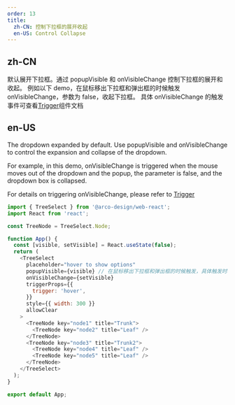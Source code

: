 ```yaml
---
order: 13
title:
  zh-CN: 控制下拉框的展开收起
  en-US: Control Collapse
---
```


## zh-CN

默认展开下拉框。通过 popupVisible 和 onVisibleChange 控制下拉框的展开和收起。
例如以下 demo，在鼠标移出下拉框和弹出框的时候触发 onVisibleChange，参数为 false，收起下拉框。 具体 onVisibleChange 的触发事件可查看[Trigger](/react/components/trigger)组件文档

## en-US

The dropdown expanded by default. Use popupVisible and onVisibleChange to control the expansion and collapse of the dropdown.

For example, in this demo, onVisibleChange is triggered when the mouse moves out of the dropdown and the popup, the parameter is false, and the dropdown box is collapsed.

For details on triggering onVisibleChange, please refer to [Trigger](/react/components/trigger)

```js
import { TreeSelect } from '@arco-design/web-react';
import React from 'react';

const TreeNode = TreeSelect.Node;

function App() {
  const [visible, setVisible] = React.useState(false);
  return (
    <TreeSelect
      placeholder="hover to show options"
      popupVisible={visible} // 在鼠标移出下拉框和弹出框的时候触发，具体触发时机可查看Trigger组件文档
      onVisibleChange={setVisible}
      triggerProps={{
        trigger: 'hover',
      }}
      style={{ width: 300 }}
      allowClear
    >
      <TreeNode key="node1" title="Trunk">
        <TreeNode key="node2" title="Leaf" />
      </TreeNode>
      <TreeNode key="node3" title="Trunk2">
        <TreeNode key="node4" title="Leaf" />
        <TreeNode key="node5" title="Leaf" />
      </TreeNode>
    </TreeSelect>
  );
}

export default App;
```
